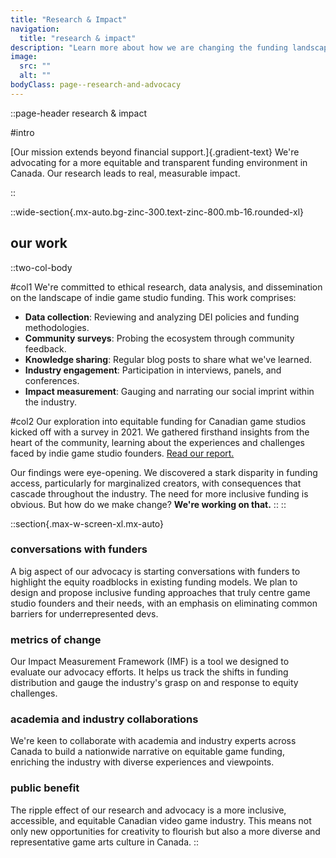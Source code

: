 ```yaml
---
title: "Research & Impact"
navigation:
  title: "research & impact"
description: "Learn more about how we are changing the funding landscape in Canada."
image:
  src: ""
  alt: ""
bodyClass: page--research-and-advocacy
---
```


::page-header
research & impact 

#intro

[Our mission extends beyond financial support.]{.gradient-text} We're advocating for a more equitable and transparent funding environment in Canada. Our research leads to real, measurable impact. 

::

::wide-section{.mx-auto.bg-zinc-300.text-zinc-800.mb-16.rounded-xl}
## our work
  ::two-col-body
  
  #col1
  We're committed to ethical research, data analysis, and dissemination on the landscape of indie game studio funding. This work comprises:

  - **Data collection**: Reviewing and analyzing DEI policies and funding methodologies. 
  - **Community surveys**: Probing the ecosystem through community feedback.
  - **Knowledge sharing**: Regular blog posts to share what we've learned.
  - **Industry engagement**: Participation in interviews, panels, and conferences.
  - **Impact measurement**: Gauging and narrating our social imprint within the industry.

  #col2
  Our exploration into equitable funding for Canadian game studios kicked off with a survey in 2021. We gathered firsthand insights from the heart of the community, learning about the experiences and challenges faced by indie game studio founders. [Read our report.](https://weirdghosts.ca/blog/breaking-down-barriers-to-funding-for-canadian-game-studios)

  Our findings were eye-opening. We discovered a stark disparity in funding access, particularly for marginalized creators, with consequences that cascade throughout the industry. The need for more inclusive funding is obvious. But how do we make change? **We're working on that.**
  ::
::

::section{.max-w-screen-xl.mx-auto}

### conversations with funders

A big aspect of our advocacy is starting conversations with funders to highlight the equity roadblocks in existing funding models. We plan to design and propose inclusive funding approaches that truly centre game studio founders and their needs, with an emphasis on eliminating common barriers for underrepresented devs.

### metrics of change

Our Impact Measurement Framework (IMF) is a tool we designed to evaluate our advocacy efforts. It helps us track the shifts in funding distribution and gauge the industry's grasp on and response to equity challenges.

### academia and industry collaborations

We're keen to collaborate with academia and industry experts across Canada to build a nationwide narrative on equitable game funding, enriching the industry with diverse experiences and viewpoints.

### public benefit

The ripple effect of our research and advocacy is a more inclusive, accessible, and equitable Canadian video game industry. This means not only new opportunities for creativity to flourish but also a more diverse and representative game arts culture in Canada.
::